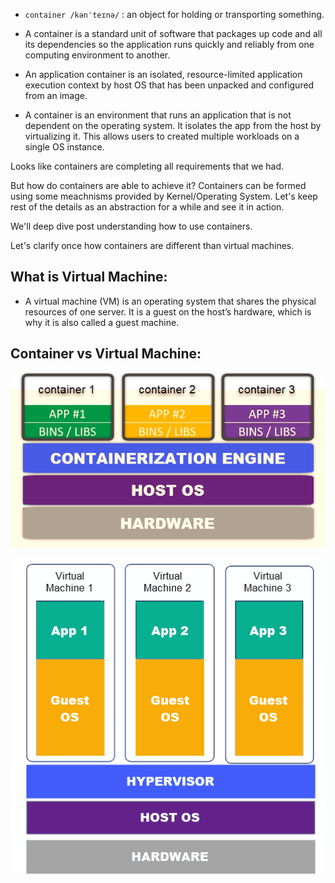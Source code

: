 - `container /kənˈteɪnə/` : an object for holding or transporting something.

- A container is a standard unit of software that packages up code and all its dependencies so the application runs quickly and reliably from one computing environment to another.

- An application container is an isolated, resource-limited application execution context by host OS that has been unpacked and configured from an image.

- A  container is an environment that runs an application that is not dependent on the operating system. It isolates the app from the host by virtualizing it. This allows users to created multiple workloads on a single OS instance.

Looks like containers are completing all requirements that we had.

But how do containers are able to achieve it?
Containers can be formed using some meachnisms provided by Kernel/Operating System.
Let's keep rest of the details as an abstraction for a while and see it in action.

We'll deep dive post understanding how to use containers.

Let's clarify once how containers are different than virtual machines.

## What is Virtual Machine:

- A virtual machine (VM) is an operating system that shares the physical resources of one server. It is a guest on the host’s hardware, which is why it is also called a guest machine.


## Container vs Virtual Machine:

![Container](https://raw.githubusercontent.com/moghya/katacoda-scenarios/master/Understanding%20Docker/images/container-elements.png)

![Virtual Machine](https://raw.githubusercontent.com/moghya/katacoda-scenarios/master/Understanding%20Docker/images/virtual-machine-elements.png)
